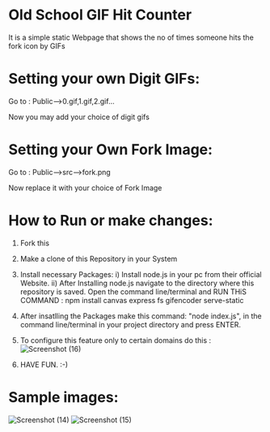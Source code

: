 # Old School GIF Hit Counter

 It is a simple static Webpage that shows the no of times someone hits the fork icon by GIFs

# Setting your own Digit GIFs:

 Go to : Public-->0.gif,1.gif,2.gif...
 
 Now you may add your choice of digit gifs 

# Setting your Own Fork Image:

  Go to : Public-->src-->fork.png
  
  Now replace it with your choice of Fork Image
  
 # How to Run or make changes: 
 
  1) Fork this 
  2) Make a clone of this Repository in your System
  3) Install necessary Packages: 
      i) Install node.js in your pc from their official Website.
      ii) After Installing node.js navigate to the directory where this repository is saved. Open the command line/terminal and RUN THiS COMMAND : 
          npm install canvas express fs gifencoder serve-static
  4) After insatlling the Packages make this command: "node index.js", in the command line/terminal in your project directory and press ENTER. 
  5) To configure this feature only to certain domains do this :![Screenshot (16)](https://github.com/code-arnab/Old-School-GIF-Hit-Counter/assets/119315596/f28cf74b-e3b7-4c43-9312-80c6ff653a29)

  6) HAVE FUN. :-)
# Sample images: 
![Screenshot (14)](https://github.com/code-arnab/Old-School-GIF-Hit-Counter/assets/119315596/95de832d-f161-4f45-ae86-bc23d75accd4)
![Screenshot (15)](https://github.com/code-arnab/Old-School-GIF-Hit-Counter/assets/119315596/881b7d16-c92f-47cd-8fd8-dc4398440040)

